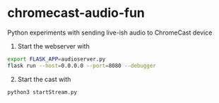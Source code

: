 # chromecast-audio-fun
Python experiments with sending live-ish audio to ChromeCast device

1. Start the webserver with
```bash
export FLASK_APP=audioserver.py
flask run --host=0.0.0.0 --port=8080 --debugger
```

2. Start the cast with
```bash
python3 startStream.py
```
